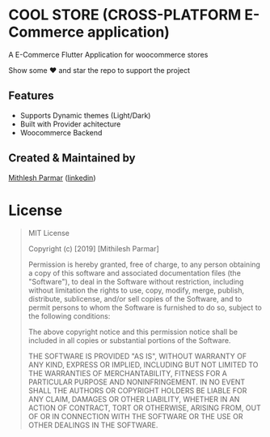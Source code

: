 # COOL STORE (CROSS-PLATFORM E-Commerce application)

A E-Commerce Flutter Application for woocommerce stores

Show some ❤️ and star the repo to support the project


## Features
- Supports Dynamic themes (Light/Dark)
- Built with Provider achitecture
- Woocommerce Backend

## Created & Maintained by
[Mithlesh Parmar](https://github.com/mithilesh-parmar) ([linkedin](https://www.linkedin.com/in/mithilesh-parmar-97395712b/))


# License
>MIT License
>
>Copyright (c) [2019] [Mithilesh Parmar]
>
>Permission is hereby granted, free of charge, to any person obtaining a copy
>of this software and associated documentation files (the "Software"), to deal
>in the Software without restriction, including without limitation the rights
>to use, copy, modify, merge, publish, distribute, sublicense, and/or sell
>copies of the Software, and to permit persons to whom the Software is
>furnished to do so, subject to the following conditions:
>
>The above copyright notice and this permission notice shall be included in all
>copies or substantial portions of the Software.
>
>THE SOFTWARE IS PROVIDED "AS IS", WITHOUT WARRANTY OF ANY KIND, EXPRESS OR
>IMPLIED, INCLUDING BUT NOT LIMITED TO THE WARRANTIES OF MERCHANTABILITY,
>FITNESS FOR A PARTICULAR PURPOSE AND NONINFRINGEMENT. IN NO EVENT SHALL THE
>AUTHORS OR COPYRIGHT HOLDERS BE LIABLE FOR ANY CLAIM, DAMAGES OR OTHER
>LIABILITY, WHETHER IN AN ACTION OF CONTRACT, TORT OR OTHERWISE, ARISING FROM,
>OUT OF OR IN CONNECTION WITH THE SOFTWARE OR THE USE OR OTHER DEALINGS IN THE
>SOFTWARE.
